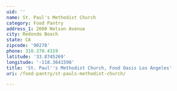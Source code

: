 ```yaml
---
uid: ''
name: St. Paul's Methodist Church
category: Food Pantry
address_1: 2600 Nelson Avenue
city: Redondo Beach
state: CA
zipcode: '90278'
phone: 310.370.4319
latitude: '33.8745269'
longitude: '-118.3641598'
title: 'St. Paul''s Methodist Church, Food Oasis Los Angeles'
uri: /food-pantry/st-pauls-methodist-church/

---
```

